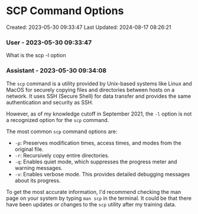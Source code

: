 # SCP Command Options

Created: 2023-05-30 09:33:47
Last Updated: 2024-08-17 08:26:21

### User - 2023-05-30 09:33:47

What is the scp -l option

### Assistant - 2023-05-30 09:34:08

The `scp` command is a utility provided by Unix-based systems like Linux and MacOS for securely copying files and directories between hosts on a network. It uses SSH (Secure Shell) for data transfer and provides the same authentication and security as SSH.

However, as of my knowledge cutoff in September 2021, the `-l` option is not a recognized option for the `scp` command. 

The most common `scp` command options are:

- `-p`: Preserves modification times, access times, and modes from the original file.
- `-r`: Recursively copy entire directories.
- `-q`: Enables quiet mode, which suppresses the progress meter and warning messages.
- `-v`: Enables verbose mode. This provides detailed debugging messages about its progress.

To get the most accurate information, I'd recommend checking the man page on your system by typing `man scp` in the terminal. It could be that there have been updates or changes to the `scp` utility after my training data.

